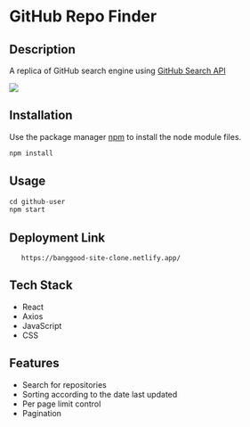 # GitHub Repo Finder

## Description

A replica of GitHub search engine using <a href="https://docs.github.com/en/rest/search#search-repositories" target="_blank">GitHub Search API</a>

<img src="github-user\src\Images\basic.PNG"/>

## Installation

Use the package manager [npm](https://docs.npmjs.com/cli/v6/commands/npm-install) to install the node module files.

```bash
npm install
```

## Usage

```python
cd github-user
npm start
```

## Deployment Link
```url
   https://banggood-site-clone.netlify.app/
```

## Tech Stack
- React
- Axios
- JavaScript
- CSS

## Features
- Search for repositories
- Sorting according to the date last updated
- Per page limit control
- Pagination


